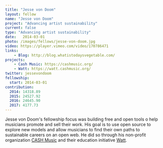 ```yaml
---
title: "Jesse von Doom"
layout: fellow
name: "Jesse von Doom"
project: "Advancing artist sustainability"
current: false
type: "Advancing artist sustainability"
date:   2014-03-01
photo: /images/fellows/jesse-von-doom.jpg
video: https://player.vimeo.com/video/170786471
links:
    - Blog: http://blog.whatistodaysvegetable.com/
projects:
    - Cash Music: https://cashmusic.org/
    - Watt: https://watt.cashmusic.org/
twitter: jessevondoom
fellowship:
  start: 2014-03-01
contribution:
  2014: 14318.89
  2015: 24527.92
  2016: 24645.90
  2017: 4177.73
---
```


Jesse von Doom's fellowship focus was building free and open tools o help musicians promote and sell their work. His goal is to use open source to explore new models and allow musicians to find their own paths to sustainable careers on an open web. He did so through his non-profit organization [CASH Music](https://cashmusic.org/) and their education initiative [Watt](https://watt.cashmusic.org/).
